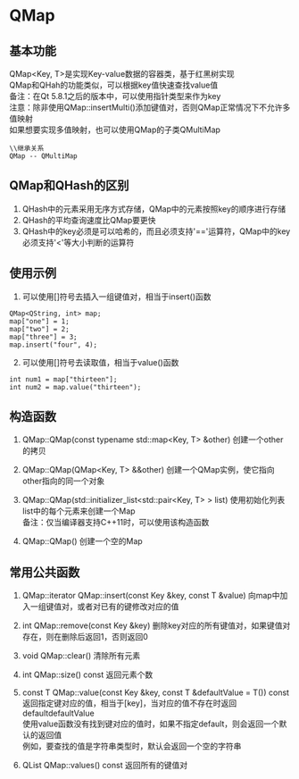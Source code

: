 # QMap

## 基本功能
QMap<Key, T>是实现Key-value数据的容器类，基于红黑树实现  
QMap和QHah的功能类似，可以根据key值快速查找value值  
备注：在Qt 5.8.1之后的版本中，可以使用指针类型来作为key  
注意：除非使用QMap::insertMulti()添加键值对，否则QMap正常情况下不允许多值映射  
如果想要实现多值映射，也可以使用QMap的子类QMultiMap  
```
\\继承关系
QMap -- QMultiMap
```


## QMap和QHash的区别
1. QHash中的元素采用无序方式存储，QMap中的元素按照key的顺序进行存储  
2. QHash的平均查询速度比QMap要更快  
3. QHash中的key必须是可以哈希的，而且必须支持'=='运算符，QMap中的key必须支持'<'等大小判断的运算符  


## 使用示例
1. 可以使用[]符号去插入一组键值对，相当于insert()函数
```
QMap<QString, int> map;
map["one"] = 1;
map["two"] = 2;
map["three"] = 3;
map.insert("four", 4);
```
2. 可以使用[]符号去读取值，相当于value()函数
```
int num1 = map["thirteen"];
int num2 = map.value("thirteen");
```


## 构造函数
1. QMap::QMap(const typename std::map<Key, T> &other)
创建一个other的拷贝  

2. QMap::QMap(QMap<Key, T> &&other)
创建一个QMap实例，使它指向other指向的同一个对象  

3. QMap::QMap(std::initializer_list<std::pair<Key, T> > list)
使用初始化列表list中的每个元素来创建一个Map  
备注：仅当编译器支持C++11时，可以使用该构造函数  

4. QMap::QMap()
创建一个空的Map  


## 常用公共函数
1. QMap::iterator QMap::insert(const Key &key, const T &value)
向map中加入一组键值对，或者对已有的键修改对应的值  

2. int QMap::remove(const Key &key)
删除key对应的所有键值对，如果键值对存在，则在删除后返回1，否则返回0  

3. void QMap::clear()
清除所有元素  

4. int QMap::size() const
返回元素个数  

5. const T QMap::value(const Key &key, const T &defaultValue = T()) const
返回指定键对应的值，相当于[key]，当对应的值不存在时返回defaultdefaultValue  
使用value函数没有找到键对应的值时，如果不指定default，则会返回一个默认的返回值  
例如，要查找的值是字符串类型时，默认会返回一个空的字符串  

6. QList<T> QMap::values() const
返回所有的键值对  